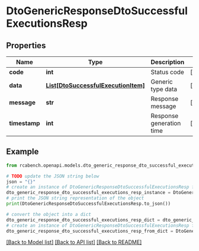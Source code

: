 # DtoGenericResponseDtoSuccessfulExecutionsResp


## Properties

Name | Type | Description | Notes
------------ | ------------- | ------------- | -------------
**code** | **int** | Status code | [optional] 
**data** | [**List[DtoSuccessfulExecutionItem]**](DtoSuccessfulExecutionItem.md) | Generic type data | [optional] 
**message** | **str** | Response message | [optional] 
**timestamp** | **int** | Response generation time | [optional] 

## Example

```python
from rcabench.openapi.models.dto_generic_response_dto_successful_executions_resp import DtoGenericResponseDtoSuccessfulExecutionsResp

# TODO update the JSON string below
json = "{}"
# create an instance of DtoGenericResponseDtoSuccessfulExecutionsResp from a JSON string
dto_generic_response_dto_successful_executions_resp_instance = DtoGenericResponseDtoSuccessfulExecutionsResp.from_json(json)
# print the JSON string representation of the object
print(DtoGenericResponseDtoSuccessfulExecutionsResp.to_json())

# convert the object into a dict
dto_generic_response_dto_successful_executions_resp_dict = dto_generic_response_dto_successful_executions_resp_instance.to_dict()
# create an instance of DtoGenericResponseDtoSuccessfulExecutionsResp from a dict
dto_generic_response_dto_successful_executions_resp_from_dict = DtoGenericResponseDtoSuccessfulExecutionsResp.from_dict(dto_generic_response_dto_successful_executions_resp_dict)
```
[[Back to Model list]](../README.md#documentation-for-models) [[Back to API list]](../README.md#documentation-for-api-endpoints) [[Back to README]](../README.md)



